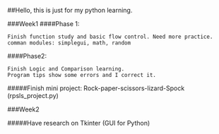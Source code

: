 ##Hello, this is just for my python learning.

###Week1
####Phase 1:

    Finish function study and basic flow control. Need more practice.
    comman modules: simplegui, math, random

####Phase2:  

    Finish Logic and Comparison learning.
    Program tips show some errors and I correct it.

#####Finish mini project: Rock-paper-scissors-lizard-Spock (rpsls_project.py)

###Week2

#####Have research on Tkinter (GUI for Python)
